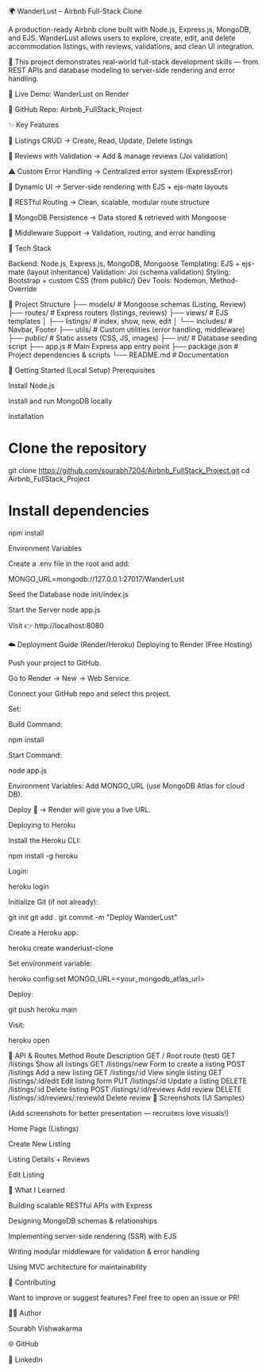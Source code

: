 🌍 WanderLust – Airbnb Full-Stack Clone

A production-ready Airbnb clone built with Node.js, Express.js, MongoDB, and EJS.
WanderLust allows users to explore, create, edit, and delete accommodation listings, with reviews, validations, and clean UI integration.

🚀 This project demonstrates real-world full-stack development skills — from REST APIs and database modeling to server-side rendering and error handling.

🔗 Live Demo: WanderLust on Render

🔗 GitHub Repo: Airbnb_FullStack_Project

✨ Key Features

🏡 Listings CRUD → Create, Read, Update, Delete listings

📝 Reviews with Validation → Add & manage reviews (Joi validation)

⚠️ Custom Error Handling → Centralized error system (ExpressError)

🎨 Dynamic UI → Server-side rendering with EJS + ejs-mate layouts

🔄 RESTful Routing → Clean, scalable, modular route structure

💾 MongoDB Persistence → Data stored & retrieved with Mongoose

🧩 Middleware Support → Validation, routing, and error handling

🧰 Tech Stack

Backend: Node.js, Express.js, MongoDB, Mongoose
Templating: EJS + ejs-mate (layout inheritance)
Validation: Joi (schema validation)
Styling: Bootstrap + custom CSS (from public/)
Dev Tools: Nodemon, Method-Override

📂 Project Structure
├── models/              # Mongoose schemas (Listing, Review)
├── routes/              # Express routers (listings, reviews)
├── views/               # EJS templates
│   ├── listings/        # index, show, new, edit
│   └── includes/        # Navbar, Footer
├── utils/               # Custom utilities (error handling, middleware)
├── public/              # Static assets (CSS, JS, images)
├── init/                # Database seeding script
├── app.js               # Main Express app entry point
├── package.json         # Project dependencies & scripts
└── README.md            # Documentation

🚀 Getting Started (Local Setup)
Prerequisites

Install Node.js

Install and run MongoDB
 locally

Installation
# Clone the repository
git clone https://github.com/sourabh7204/Airbnb_FullStack_Project.git
cd Airbnb_FullStack_Project

# Install dependencies
npm install

Environment Variables

Create a .env file in the root and add:

MONGO_URL=mongodb://127.0.0.1:27017/WanderLust

Seed the Database
node init/index.js

Start the Server
node app.js


Visit 👉 http://localhost:8080

☁️ Deployment Guide (Render/Heroku)
Deploying to Render (Free Hosting)

Push your project to GitHub.

Go to Render
 → New → Web Service.

Connect your GitHub repo and select this project.

Set:

Build Command:

npm install


Start Command:

node app.js


Environment Variables:
Add MONGO_URL (use MongoDB Atlas for cloud DB).

Deploy 🎉 → Render will give you a live URL.

Deploying to Heroku

Install the Heroku CLI:

npm install -g heroku


Login:

heroku login


Initialize Git (if not already):

git init
git add .
git commit -m "Deploy WanderLust"


Create a Heroku app:

heroku create wanderlust-clone


Set environment variable:

heroku config:set MONGO_URL=<your_mongodb_atlas_url>


Deploy:

git push heroku main


Visit:

heroku open

📡 API & Routes
Method	Route	Description
GET	/	Root route (test)
GET	/listings	Show all listings
GET	/listings/new	Form to create a listing
POST	/listings	Add a new listing
GET	/listings/:id	View single listing
GET	/listings/:id/edit	Edit listing form
PUT	/listings/:id	Update a listing
DELETE	/listings/:id	Delete listing
POST	/listings/:id/reviews	Add review
DELETE	/listings/:id/reviews/:reviewId	Delete review
📸 Screenshots (UI Samples)

(Add screenshots for better presentation — recruiters love visuals!)

Home Page (Listings)

Create New Listing

Listing Details + Reviews

Edit Listing

📌 What I Learned

Building scalable RESTful APIs with Express

Designing MongoDB schemas & relationships

Implementing server-side rendering (SSR) with EJS

Writing modular middleware for validation & error handling

Using MVC architecture for maintainability

🤝 Contributing

Want to improve or suggest features?
Feel free to open an issue or PR!

👨‍💻 Author

Sourabh Vishwakarma

🌐 GitHub

💼 LinkedIn

